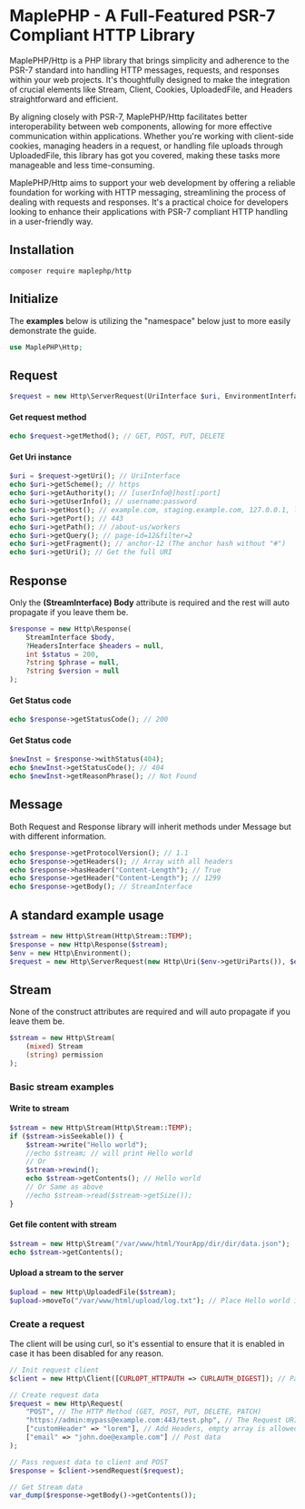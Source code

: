 # MaplePHP - A Full-Featured PSR-7 Compliant HTTP Library
MaplePHP/Http is a PHP library that brings simplicity and adherence to the PSR-7 standard into handling HTTP messages, requests, and responses within your web projects. It's thoughtfully designed to make the integration of crucial elements like Stream, Client, Cookies, UploadedFile, and Headers straightforward and efficient.

By aligning closely with PSR-7, MaplePHP/Http facilitates better interoperability between web components, allowing for more effective communication within applications. Whether you're working with client-side cookies, managing headers in a request, or handling file uploads through UploadedFile, this library has got you covered, making these tasks more manageable and less time-consuming.

MaplePHP/Http aims to support your web development by offering a reliable foundation for working with HTTP messaging, streamlining the process of dealing with requests and responses. It's a practical choice for developers looking to enhance their applications with PSR-7 compliant HTTP handling in a user-friendly way.


## Installation

```
composer require maplephp/http
```

## Initialize
The **examples** below is utilizing the "namespace" below just to more easily demonstrate the guide.

```php
use MaplePHP\Http;
```


## Request

```php
$request = new Http\ServerRequest(UriInterface $uri, EnvironmentInterface $env);
```
####  Get request method
```php
echo $request->getMethod(); // GET, POST, PUT, DELETE
```
####  Get Uri instance
```php
$uri = $request->getUri(); // UriInterface
echo $uri->getScheme(); // https
echo $uri->getAuthority(); // [userInfo@]host[:port]
echo $uri->getUserInfo(); // username:password
echo $uri->getHost(); // example.com, staging.example.com, 127.0.0.1, localhost
echo $uri->getPort(); // 443
echo $uri->getPath(); // /about-us/workers
echo $uri->getQuery(); // page-id=12&filter=2
echo $uri->getFragment(); // anchor-12 (The anchor hash without "#")
echo $uri->getUri(); // Get the full URI
```
## Response
Only the **(StreamInterface) Body** attribute is required and the rest will auto propagate if you leave them be.
```php
$response = new Http\Response(
	StreamInterface $body,
    ?HeadersInterface $headers = null,
    int $status = 200,
    ?string $phrase = null,
    ?string $version = null
);
```
####  Get Status code
```php
echo $response->getStatusCode(); // 200
```
####  Get Status code
```php
$newInst = $response->withStatus(404);
echo $newInst->getStatusCode(); // 404
echo $newInst->getReasonPhrase(); // Not Found
```
## Message
Both Request and Response library will inherit methods under Message but with different information.
```php
echo $response->getProtocolVersion(); // 1.1
echo $response->getHeaders(); // Array with all headers
echo $response->hasHeader("Content-Length"); // True
echo $response->getHeader("Content-Length"); // 1299
echo $response->getBody(); // StreamInterface
```

## A standard example usage
```php
$stream = new Http\Stream(Http\Stream::TEMP);
$response = new Http\Response($stream);
$env = new Http\Environment();
$request = new Http\ServerRequest(new Http\Uri($env->getUriParts()), $env);
```

## Stream
None of the construct attributes are required and will auto propagate if you leave them be.
```php
$stream = new Http\Stream(
	(mixed) Stream
	(string) permission
);
```
### Basic stream examples

#### Write to stream
```php
$stream = new Http\Stream(Http\Stream::TEMP);
if ($stream->isSeekable()) {
    $stream->write("Hello world");
    //echo $stream; // will print Hello world
    // Or
    $stream->rewind();
    echo $stream->getContents(); // Hello world
    // Or Same as above
    //echo $stream->read($stream->getSize());
}
```

#### Get file content with stream
```php
$stream = new Http\Stream("/var/www/html/YourApp/dir/dir/data.json");
echo $stream->getContents();
```

#### Upload a stream to the server
```php
$upload = new Http\UploadedFile($stream);
$upload->moveTo("/var/www/html/upload/log.txt"); // Place Hello world in txt file
```

### Create a request
The client will be using curl, so it's essential to ensure that it is enabled in case it has been disabled for any reason.
```php
// Init request client
$client = new Http\Client([CURLOPT_HTTPAUTH => CURLAUTH_DIGEST]); // Pass on Curl options

// Create request data
$request = new Http\Request(
    "POST", // The HTTP Method (GET, POST, PUT, DELETE, PATCH)
    "https://admin:mypass@example.com:443/test.php", // The Request URI
    ["customHeader" => "lorem"], // Add Headers, empty array is allowed
    ["email" => "john.doe@example.com"] // Post data
);

// Pass request data to client and POST
$response = $client->sendRequest($request);

// Get Stream data
var_dump($response->getBody()->getContents());
```
